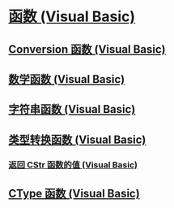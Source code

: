 # [函数 (Visual Basic)](index.md)
## [Conversion 函数 (Visual Basic)](conversion-functions.md)
## [数学函数 (Visual Basic)](math-functions.md)
## [字符串函数 (Visual Basic)](string-functions.md)
## [类型转换函数 (Visual Basic)](type-conversion-functions.md)
### [返回 CStr 函数的值 (Visual Basic)](return-values-for-the-cstr-function.md)
## [CType 函数 (Visual Basic)](ctype-function.md)
